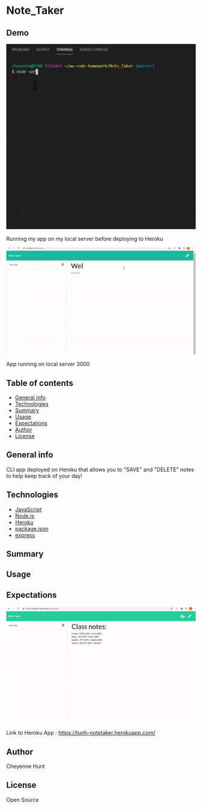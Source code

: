 # Note_Taker


## Demo
![GIF](demo/servernode.gif)


Running my app on my local server before deploying to Heroku 

![GIF](demo/server.gif)


App running on local server 3000

## Table of contents

- [General info](#general-info)
- [Technologies](#Technologies)
- [Summary](#Summary)
- [Usage](#Usage)
- [Expectations](#Expectations)
- [Author](#Author)
- [License](#License)

## General info

CLI app deployed on Heroku that allows you to "SAVE" and "DELETE" notes to help keep track
of your day!

## Technologies

- [JavaScript](https://www.javascript.com/)
- [Node.js](https://nodejs.org/)
- [Heroku](https://id.heroku.com/login)
- [package.json](https://docs.npmjs.com/creating-a-package-json-file)
- [express](https://expressjs.com/)
## Summary


## Usage



## Expectations
![GIF](demo/herokuapp.gif)



Link to Heroku App : https://tunh-notetaker.herokuapp.com/



## Author

Cheyenne Hunt

## License

Open Source